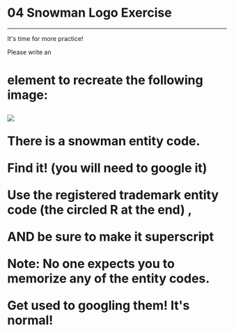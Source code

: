 # 04 Snowman Logo Exercise

---

It's time for more practice! <br/>

Please write an <h1> element to recreate the following image: <br/>

<img src="https://img-c.udemycdn.com/redactor/raw/2020-10-05_19-23-33-1ab3c394ebd9e6d4ef7b545d6a8997a9.png"> <br/>

There is a snowman entity code. <br/>

Find it! (you will need to google it) <br/>

Use the registered trademark entity code (the circled R at the end) , <br/>

AND be sure to make it superscript <br/>

Note: No one expects you to memorize any of the entity codes. <br/>

Get used to googling them! It's normal! <br/>
